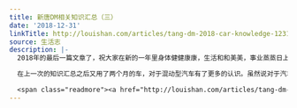 ```yaml
---
title: 新唐DM相关知识汇总（三）
date: '2018-12-31'
linkTitle: http://louishan.com/articles/tang-dm-2018-car-knowledge-1231.html
source: 生活志
description: |-
  2018年的最后一篇文章了，祝大家在新的一年里身体健健康康，生活和和美美，事业蒸蒸日上……以及你能够想到的所有的最美好的祝愿！

  在上一次的知识汇总之后又用了两个月的车，对于混动型汽车有了更多的认识。虽然说对于汽车整体来说还是不算太了解，毕竟是不专业，平时也没有去多多了解汽车相关的知识，不过学习永远都不算晚。

  <span class="readmore"><a href="http://louishan.com/articles/tang-dm-2018-car-knowledge-1231.html" title="新唐DM相关知识汇总（三）">阅读全文——共6801字</a></span>
---
```

